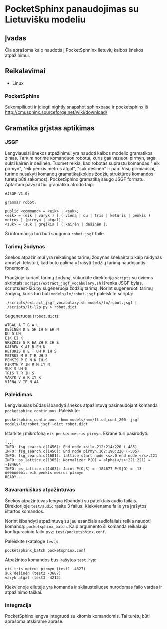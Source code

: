 PocketSphinx panaudojimas su Lietuvišku modeliu
=================================


Įvadas
--------------

Čia aprašoma kaip naudotis į PocketSphninx lietuvių kalbos šnekos atpažinimui.


Reikalavimai
--------

 * Linux
 
### PocketSphinx

Sukompiliuoti ir įdiegti nightly snapshot sphinxbase ir pocketsphinx iš http://cmusphinx.sourceforge.net/wiki/download/
 

Gramatika grįstas aptikimas
--------------------------

### JSGF

Lengviausiai šnekos atpažinimui yra naudoti kalbos modelio gramatikos žinias. Tarkim norime komanduoti robotui, kuris gali važiuoti pirmyn, atgal sukti kairėn ir dešinėn. Tuomet reikia, kad robotas suprastu komandas " eik pirmyn", "eik penkis metrus atgal", "suk dešinėn" ir pan. Visų pirmiausiai, turime nusakyti komandų gramatiką(kokios žodžių struktūros komandos turėtų būti sakomos). PocketSphinx gramatiką saugo JSGF formatu. Aptartam pavyzdžiui gramatika atrodo taip:

    #JSGF V1.0;

    grammar robot;

    public <command> = <eik> | <suk>;
    <eik> = (eik | varyk ) [ ( vieną | du | tris | keturis | penkis ) metrus ] (pirmyn | atgal);
    <suk> = (suk | gręžkis ) ( kairėn | dešinėn );
  
Ši informacija turi būti saugoma `robot.jsgf` faile.

### Tarimų žodynas

Šnekos atpažinimui yra reikalingas tarimų žodynas šnekai(taip kaip raidynas aprašyti tekstui), kad būtų galima užrašyti žodžių tarimą naudojantis fonemomis.

Pradžioje kuriant tarimų žodyną, sukurkite direktoriją `scripts` su dviems skriptais: `scripts/extract_jsgf_vocabulary.sh` išrenka JSGF bylas, scripts/est-l2p.py sugeneruoja žodžių tarimą. Norint sugeneruoti tarimų žodyną, kuris turi būti `models/lm/robot.jsgf` paleiskite scriptą:

    ./scripts/extract_jsgf_vocabulary.sh models/lm/robot.jsgf | ./scripts/lt-l2p.py > robot.dict

    
Sugeneruota (`robot.dict`):

    ATGAL A T G A L
    DEŠINĖN D E SH IH N EH N
    DU D UH
    EIK EI K
    GRĘŽKIS G R EA ZH K IH S
    KAIRĖN K AI R EH N
    KETURIS K E T UH R IH S
    METRUS M E T R UH S
    PENKIS P E N K IH S
    PIRMYN P IH R M IY N
    SUK S UH K
    TRIS T R IH S
    VARYK V A R IY K
    VIENĄ V IE N AA


### Paleidimas

Lengviausias būdas išbandyti šnekos atpažintuvą pasinaudojant komanda `pocketsphinx_continuous`. Paleiskite:

    pocketsphinx_continuous -hmm models/hmm/lt.cd_cont_200 -jsgf models/lm/robot.jsgf -dict robot.dict
    
Ištarkite į mikrofoną `eik penkis metrus pirmyn`. Ekrane turi pasirodyti:

    [..]
    INFO: fsg_search.c(1456): End node <sil>.212:214:220 (-485)
    INFO: fsg_search.c(1456): End node pirmyn.162:190:220 (-505)
    INFO: fsg_search.c(1681): lattice start node <s>.0 end node </s>.221
    INFO: ps_lattice.c(1365): Normalizer P(O) = alpha(</s>:221:221) = -184664
    INFO: ps_lattice.c(1403): Joint P(O,S) = -184677 P(S|O) = -13
    000000001: eik penkis metrus pirmyn
    READY....


### Savarankiškas atpažintuvas

Šnekos atpažintuvas lengva išbandyti su pateiktais audio failais. Direktorijoje `test/audio` rasite 3 failus. Kiekviename faile yra įrašytos ištartos komandos.

Norint išbandyti atpažintuvą su jau esančiais audiofailais reikia naudoti komandą: `pocketsphinx_batch`. Kaip argumento ši komanda reikalauja konfiguracinio failo pvz: `test/pocketsphinx.conf`.

Paleiskite (kataloge `test`):

    pocketsphinx_batch pocketsphinx.conf

Atpažintos komandos bus įrašytos `test.hyp`:
    
    eik tris metrus pirmyn (test1 -4627)
    suk dešinėn (test2 -3687)
    varyk atgal (test3 -4212)

Kiekvienoje eilutėje yra komanda ir skliausteliuose nurodomas failo vardas ir atpažinimo taškai.



### Integracija

PocketSphinx lengva integruoti su kitomis komandomis. Tai turėtų būti aprašoma atskirame apraše.

